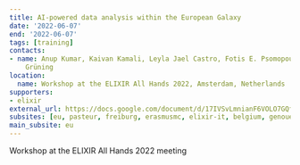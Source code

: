 ```yaml
---
title: AI-powered data analysis within the European Galaxy
date: '2022-06-07'
end: '2022-06-07'
tags: [training]
contacts:
- name: Anup Kumar, Kaivan Kamali, Leyla Jael Castro, Fotis E. Psomopoulos and Björn
    Grüning
location:
  name: Workshop at the ELIXIR All Hands 2022, Amsterdam, Netherlands
supporters:
- elixir
external_url: https://docs.google.com/document/d/17IVSvLmnianF6VOLO7GQfwPFDTpm9DF95ShHXnaarNo/edit?usp=sharing
subsites: [eu, pasteur, freiburg, erasmusmc, elixir-it, belgium, genouest]
main_subsite: eu
---
```


Workshop at the ELIXIR All Hands 2022 meeting

